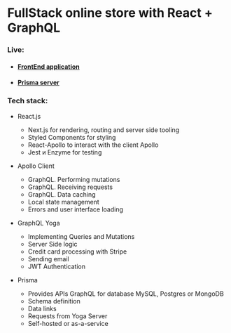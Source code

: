 # FullStack online store with  React + GraphQL

### Live:
- #### [FrontEnd application](https://nextjs-sick-fits-prod.herokuapp.com/)
- #### [Prisma server](https://sick-fits-b8e1fcd65a.herokuapp.com/sick-fits-prod/prod)

### Tech stack:

- React.js
  - Next.js for rendering, routing and server side tooling
  - Styled Components for styling
  - React-Apollo to interact with the client Apollo
  - Jest и Enzyme for testing

- Apollo Client
  - GraphQL. Performing mutations
  - GraphQL. Receiving requests
  - GraphQL. Data caching
  - Local state management
  - Errors and user interface loading

- GraphQL Yoga
  - Implementing Queries and Mutations
  - Server Side logic
  - Credit card processing with Stripe
  - Sending email
  - JWT Authentication

- Prisma
  - Provides APIs GraphQL for database MySQL, Postgres or MongoDB
  - Schema definition
  - Data links
  - Requests from Yoga Server
  - Self-hosted or as-a-service
